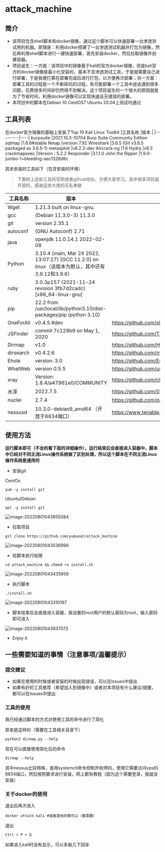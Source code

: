 # attack_machine
## 简介
+ 该项目包含shell脚本和docker镜像，通过这个脚本可以快速部署一台渗透测试用的机器。原理是：利用docker搭建了一台渗透测试机器并打包为镜像，然后再利用shell脚本进行一键快速部署，首先安装docker，然后拉取镜像并创建容器。
+ 项目诞生：一方面：该项目中的镜像基于kali的官方docker镜像，但是kali官方的docker镜像是最小化安装的，基本不含渗透测试工具，于是就需要自己进行部署，于是我便打算在部署完成后进行打包，以方便再次部署；另一方面：部署工具的过程是一个不断踩坑的过程，有可能部署一个工具中途会遇到很多问题，花费很多时间却仍然得不到解决。这个项目诞生的一个很大的原因就是为了节省时间，利用docker镜像可以实现快速且无错误的部署。
+ 本项目中的脚本在Debian 10 CentOS7 Ubuntu 20.04上测试均通过
## 工具列表
在docker官方镜像的基础上安装了Top 10 Kali Linux Toolkit
|工具名称 |版本 |
|---------|----|
burpsuite |2021.10.3-10704 Burp Suite Community Edition
sqlmap |1.6.6#stable
Nmap |version 7.92
Wireshark |3.6.5 (Git v3.6.5 packaged as 3.6.5-1)
metasploit |v6.2.2-dev
Aircrack-ng |1.6
Hydra |v9.3
crackmapexec |Version : 5.2.2
Responder |3.1.1.0
John the Ripper |1.9.0-jumbo-1+bleeding-aec1328d6c

其余安装的工具如下（包含安装的环境）
> 下面附上这些工具的官网或者github地址，方便大家学习，其中很多项目是开源的，感谢这些大佬的无私奉献

|工具名称 |版本 |官网|
|---------|----|----|
Wget |1.21.3 built on linux-gnu.
gcc |(Debian 11.3.0-3) 11.3.0
git |version 2.35.1
autoconf |(GNU Autoconf) 2.71
java |openjdk 11.0.14.1 2022-02-08
Python |3.10.4 (main, Mar 24 2022, 13:07:27) [GCC 11.2.0] on linux（该版本为默认，其中还有3.9.12和3.9.6）
ruby |3.0.3p157 (2021-11-24 revision 3fb7d2cadc) [x86_64-linux-gnu]
pip |22.2 from /usr/local/lib/python3.10/dist-packages/pip (python 3.10)
OneForAll |v0.4.5 #dev |https://github.com/shmilylty/OneForAll
JSFinder |commit 7c129b9 on May 1, 2020 |https://github.com/Threezh1/JSFinder
Dirmap |v1.0 |https://github.com/H4ckForJob/dirmap
dirsearch |v0.4.2.6 |https://github.com/maurosoria/dirsearch
Ehole |version: 3.0 |https://github.com/EdgeSecurityTeam/EHole
WhatWeb |version 0.5.5 |https://github.com/urbanadventurer/WhatWeb
xray |Version: 1.8.4/a47961e0/COMMUNITY |https://github.com/chaitin/xray
水泽 |2022.7.5 |https://github.com/0x727/ShuiZe_0x727
nuclei |2.7.4 |https://github.com/projectdiscovery/nuclei
nessusd |10.3.0-debian9_amd64 （开放于8834端口） |https://www.tenable.com/products/nessus
## 使用方法
**运行脚本即可（不会的看下面的详细操作），运行结束后会直接进入容器中，脚本中已经对不同主流Linux操作系统做了区别处理，所以这个脚本在不同主流Linux操作系统是通用的**

+ 安装git

CentOs

```
yum -y install git
```
Ubuntu/Debian
```
apt -y install git
```
![image-20220801043655084](https://user-images.githubusercontent.com/87589322/182175017-98c5ed4b-85e7-4691-8ef8-cd27043a2a9c.png)


+ 拉取项目

```
git clone https://github.com/yumueat/attack_machine
```
![image-20220801043536998](C:\Users\yumu\AppData\Roaming\Typora\typora-user-images\image-20220801043536998.png)

+ 给脚本执行权限

```
cd attack_machine && chmod +x install.sh 
```
![image-20220801043435956](C:\Users\yumu\AppData\Roaming\Typora\typora-user-images\image-20220801043435956.png)

+ 执行脚本

```
./install.sh 
```

![image-20220801043310167](C:\Users\yumu\AppData\Roaming\Typora\typora-user-images\image-20220801043310167.png)

+ 脚本结束后会直接进入容器，我设置的root用户的默认密码为root，输入密码即可进入

![image-20220801043937073](C:\Users\yumu\AppData\Roaming\Typora\typora-user-images\image-20220801043937073.png)

+ Enjoy it

## 一些需要知道的事情（注意事项/温馨提示）

### 提交建议

+ 如果在使用的时候或者安装的时候出现错误，可以在Issues中提出
+ 如果有好的工具推荐（希望加入到镜像中）或者对本项目有什么建议/提醒，都可以在Issues中提出

### 工具的使用

我已经通过脚本的方式对使用工具的命令进行了简化

原来是这样的（需要在工具相关目录下）

```shell
python3 dirmap.py --help
```

现在可以直接使用简化后的命令 

```shell
dirmap --help
```

其中nessus比较特殊，是用systemctl命令控制开和停的，使用它需要访问vps的8834端口，然后按照要求进行安装，网上都有教程（因为这个需要登录，我就没安装）

### 关于docker的使用

退出后再次进入

```shell
docker attach kali #或者其他的都可以（看需要）
```

退出

```
Ctrl + P + Q
```

如果进入kali时没有显示，可以多敲几下回车



